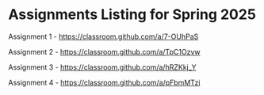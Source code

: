 # Assignments Listing for Spring 2025

Assignment 1 - <https://classroom.github.com/a/7-OUhPaS>

Assignment 2 - <https://classroom.github.com/a/TpC1Ozvw>

Assignment 3 - <https://classroom.github.com/a/hRZKkj_Y>

Assignment 4 - <https://classroom.github.com/a/pFbmMTzi>
